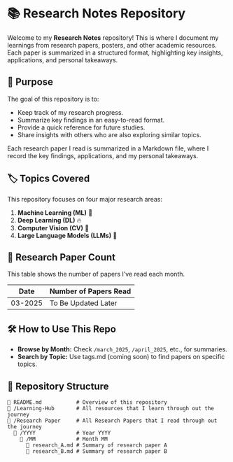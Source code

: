 # 📚 Research Notes Repository  
Welcome to my **Research Notes** repository! This is where I document my learnings from research papers, posters, and other academic resources. Each paper is summarized in a structured format, highlighting key insights, applications, and personal takeaways.  

## 📌 Purpose  
The goal of this repository is to:  
- Keep track of my research progress.  
- Summarize key findings in an easy-to-read format.  
- Provide a quick reference for future studies.  
- Share insights with others who are also exploring similar topics.  

Each research paper I read is summarized in a Markdown file, where I record the key findings, applications, and my personal takeaways.    

## 🏷️ Topics Covered  
This repository focuses on four major research areas:  
1. **Machine Learning (ML)** 🧠  
2. **Deep Learning (DL)** 🔥  
3. **Computer Vision (CV)** 👀  
4. **Large Language Models (LLMs)** 📝

## 📝 Research Paper Count  
This table shows the number of papers I’ve read each month.

| Date      | Number of Papers Read |
|-----------|-----------------------|
| 03-2025   | To Be Updated Later   |

## 🛠️ How to Use This Repo  
- **Browse by Month:** Check `/march_2025`, `/april_2025`, etc., for summaries.  
- **Search by Topic:** Use tags.md (coming soon) to find papers on specific topics.   

## 🚀 Repository Structure  
```plaintext
📄 README.md           # Overview of this repository
📂 /Learning-Hub       # All resources that I learn through out the journey
📂 /Research Paper     # All Research Papers that I read through out the journey
  📂 /YYYY             # Year YYYY
    📂 /MM             # Month MM
      📂 research_A.md # Summary of research paper A
      📂 research_B.md # Summary of research paper B
